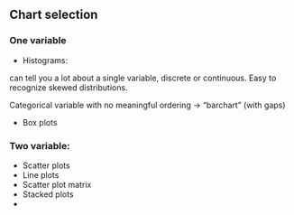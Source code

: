 ## Chart selection

### One variable

- Histograms:

 can tell you a lot about a single variable, discrete or continuous. Easy to recognize skewed distributions. 

Categorical variable with no meaningful ordering → “barchart” (with gaps)

- Box plots

### Two variable:

- Scatter plots
- Line plots
- Scatter plot matrix
- Stacked plots
- 